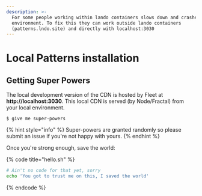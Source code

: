 ```yaml
---
description: >-
  For some people working within lando containers slows down and crashes their
  environment. To fix this they can work outside lando containers
  (patterns.lndo.site) and directly with localhost:3030
---
```


# Local Patterns installation

## Getting Super Powers

The local development version of the CDN is hosted by Fleet at **http://localhost:3030**. This local CDN is served \(by Node/Fractal\) from your local environment.

```
$ give me super-powers
```

{% hint style="info" %}
 Super-powers are granted randomly so please submit an issue if you're not happy with yours.
{% endhint %}

Once you're strong enough, save the world:

{% code title="hello.sh" %}
```bash
# Ain't no code for that yet, sorry
echo 'You got to trust me on this, I saved the world'
```
{% endcode %}



